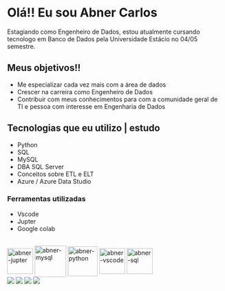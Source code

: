 <!-- apresentacao  -->
# Olá!! Eu sou Abner Carlos

Estagiando como Engenheiro de Dados, estou atualmente cursando tecnologo em Banco de Dados pela Universidade Estácio no 04/05 semestre.


<!-- meus objetivos -->
## Meus objetivos!!
- Me especializar cada vez mais com a área de dados
- Crescer na carreira como Engenheiro de Dados
- Contribuir com meus conhecimentos para com a comunidade geral de TI e pessoa com interesse em Engenharia de Dados

<!-- tecnologias utilziadas -->
## Tecnologias que eu utilizo | estudo 
   - Python
   - SQL
   - MySQL
   - DBA SQL Server
   - Conceitos sobre ETL e ELT
   - Azure / Azure Data Studio
  
  ### Ferramentas utilizadas
  - Vscode
  - Jupter 
  - Google colab
  
  
<div style="display: inline-block"><br>
  <img align="center" alt="abner-jupter" height="60" width="60" src="https://cdn.jsdelivr.net/gh/devicons/devicon/icons/jupyter/jupyter-original-wordmark.svg" />
<!--   <img align="center" alt="abner-jupter" height="30" width="40" src="https://cdn.jsdelivr.net/gh/devicons/devicon/icons/linkedin/linkedin-original.svg" /> -->
  <img align="center" alt="abner-mysql" height="73" width="73" src="https://cdn.jsdelivr.net/gh/devicons/devicon/icons/mysql/mysql-original-wordmark.svg" />
  <img align="center" alt="abner-python" height="69" width="69" src="https://cdn.jsdelivr.net/gh/devicons/devicon/icons/python/python-original.svg" />
  <img align="center" alt="abner-vscode" height="60" width="60" src="https://cdn.jsdelivr.net/gh/devicons/devicon/icons/visualstudio/visualstudio-plain.svg" />
  <img align="center" alt="abner-sql" height="60" width="60" src="https://img.icons8.com/external-dreamstale-lineal-dreamstale/32/000000/external-sql-file-types-dreamstale-lineal-dreamstale.png">
</div>



<!-- redes de contatos -->
<div>
  <a href="https://www.linkedin.com/in/abner-carlos" target="_blank"><img src="https://img.shields.io/badge/LinkedIn-0077B5?style=for-the-badge&logo=linkedin&logoColor=white" target="_blank"></a>
  <a href="mailto:carlosabner17@gmail.com" target="_blank"><img src="https://img.shields.io/badge/Gmail-D14836?style=for-the-badge&logo=gmail&logoColor=white" target="_blank"></a>
  <a href="mailto:abner_familha@hotmail.com" target="_blank"><img src="https://img.shields.io/badge/Email-0078D4?style=for-the-badge&logo=microsoft-outlook&logoColor=white" target="_blank"></a>
  <a href="https://instagram.com/abner_carlos.s?utm_medium=copy_link" target="_blank"><img src="https://img.shields.io/badge/Instagram-E4405F?style=for-the-badge&logo=instagram&logoColor=white" target="_blank"></a>  
</div>




